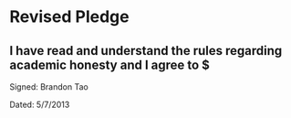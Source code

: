 Revised Pledge
=

I have read and understand the rules regarding academic honesty and I agree to $
-

Signed: Brandon Tao

Dated: 5/7/2013


